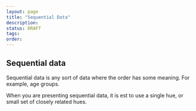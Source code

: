 ```yaml
---
layout: page
title: "Sequential Data"
description: 
status: DRAFT
tags:
order:
---
```

## Sequential data  
  
Sequential data is any sort of data where the order has some meaning. For example, age groups.  
  
When you are presenting sequential data, it is est to use a single hue, or small set of closely related hues.  
  
